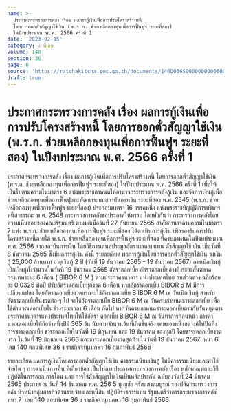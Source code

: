 ```yaml
---
name: >-
  ประกาศกระทรวงการคลัง เรื่อง ผลการกู้เงินเพื่อการปรับโครงสร้างหนี้
  โดยการออกตั๋วสัญญาใช้เงิน (พ.ร.ก. ช่วยเหลือกองทุนเพื่อการฟื้นฟูฯ ระยะที่สอง)
  ในปีงบประมาณ พ.ศ. 2566 ครั้งที่ 1
date: '2023-02-15'
category: ง พิเศษ
volume: 140
section: 36
page: 6
source: 'https://ratchakitcha.soc.go.th/documents/140D036S0000000000600.pdf'
draft: true
---
```


# ประกาศกระทรวงการคลัง เรื่อง ผลการกู้เงินเพื่อการปรับโครงสร้างหนี้ โดยการออกตั๋วสัญญาใช้เงิน (พ.ร.ก. ช่วยเหลือกองทุนเพื่อการฟื้นฟูฯ ระยะที่สอง) ในปีงบประมาณ พ.ศ. 2566 ครั้งที่ 1

ประกาศกระทรวงการคลัง เรื่อง ผลการกู้เงินเพื่อการปรับโครงสร้างหนี้ โดยการออกตั๋วสัญญาใช้เงิน (พ.ร.ก. ช่วยเหลือกองทุนเพื่อการฟื้นฟูฯ ระยะที่สอง) ในปีงบประมาณ พ.ศ. 2566 ครั้งที่ 1 เพื่อให้เป็นไปตามความในมาตรา 6 แห่งพระราชกาหนดให้อานาจกระทรวงการคลังกู้เงิน และจัดการเงินกู้เพื่อช่วยเหลือกองทุนเพื่อการฟื้นฟูและพัฒนาระบบสถาบันการเงิน ระยะที่สอง พ.ศ. 2545 (พ.ร.ก. ช่วยเหลือกองทุนเพื่อการฟื้นฟูฯ ระยะที่สอง) ประกอบมาตรา 16 วรรคหนึ่ง แห่งพระราชบัญญัติการบริหารหนี้สาธารณะ พ.ศ. 2548 กระทรวงการคลังขอประกาศให้ทราบ โดยทั่วกันว่า กระทรวงการคลังโดยความเห็นชอบของคณะรัฐมนตรี ตามมติเมื่อวันที่ 27 กันยายน 2565 อาศัยอานาจตามความในมาตรา 7 แห่ง พ.ร.ก. ช่วยเหลือกองทุนเพื่อการฟื้นฟูฯ ระยะที่สอง ได้ดาเนินการกู้เงิน เพื่อรองรับการปรับโครงสร้างหนี้ภายใต้ พ.ร.ก. ช่วยเหลือกองทุนเพื่อการฟื้นฟูฯ ระยะที่สอง ที่ครบกาหนดในปีงบประมาณ พ.ศ. 2566 จากสถาบันการเงิน โดยวิธีการเสนอประมูลอัตราผลตอบแทน ตั๋วสัญญาใช้ เงิน เมื่อวันที่ 8 ธันวาคม 2565 ซึ่งมีผลการกู้เงิน ดังนี้ รายละเอียด ผลการกู้เงินโดยการออกตั๋วสัญญาใช้เงิน วงเงินกู้ 25,000 ล้านบาท อายุเงินกู้ 2 ปี (วันที่ 19 ธันวาคม 2565 - 19 ธันวาคม 2567) การเบิกเงินกู้ เบิกเงินกู้ทั้งจำนวนในวันที่ 19 ธันวาคม 2565 อัตราดอกเบี้ย อัตราดอกเบี้ยอ้างอิงระยะสั้นตลาดกรุงเทพระยะ 6 เดือน ( BIBOR 6 M ) ตามประกาศธนาคาร แห่งประเทศไทย ลบส่วนต่างเฉลี่ยร้อยละ 0.0326 ต่อปี ปรับอัตราดอกเบี้ยทุกงวด 6 เดือน หากอัตราดอกเบี้ย BIBOR 6 M มีการเปลี่ยนแปลง โดยอัตราดอกเบี้ยงวดแรกจะใช้อัตราดอกเบี้ย B IBOR 6 M ณ วันเบิกเงินกู้ สาหรับอัตราดอกเบี้ยในงวดต่อ ๆ ไป จะใช้อัตราดอกเบี้ย BIBOR 6 M ณ วันครบกำหนดชาระดอกเบี้ย เพื่อใช้คำนวณดอกเบี้ยในช่วงระยะเวลา 6 เดือน ถัดไป หากวันครบกาหนดชาระดอกเบี้ยตรงกับวันหยุดตามประกาศธนาคารแห่งประเทศไทยให้ใช้อัตรา ดอกเบี้ย BIBOR 6 M ณ วันทาการก่อนหน้า การคานวณดอกเบี้ยให้ถือว่าหนึ่งปีมี 365 วัน นับตามจำนวนวันที่เกิดขึ้นจริง เศษของหนึ่งสตางค์ให้ปัดทิ้ง การชาระดอกเบี้ย ชาระดอกเบี้ยในวันที่ 19 มิถุนายน และ 19 ธันวาคม ของทุกปี โดยชาระดอกเบี้ยงวดแรก ในวันที่ 19 มิถุนายน 2566 และชาระดอกเบี้ยงวดสุดท้ายในวันที่ 19 ธันวาคม 2567 ้ หนา 6 ่ เลม 140 ตอนพิเศษ 36 ง ราชกิจจานุเบกษา 16 กุมภาพันธ์ 2566

รายละเอียด ผลการกู้เงินโดยการออกตั๋วสัญญาใช้เงิน ค่าธรรมเนียมเงินกู้ ไม่มีค่าธรรมเนียมและค่าใช้จ่ายใด ๆ การดาเนินการอื่น ที่เกี่ยวข้อง เป็นไปตามประกาศกระทรวงการคลัง เรื่อง หลักเกณฑ์และวิธีปฏิบัติในการออก การโอน และ การใช้ตั๋วสัญญาใช้เงินเป็นหลักประกัน ฉบับลงวันที่ 24 มีนาคม 2565 ประกาศ ณ วันที่ 14 ธันวาคม พ.ศ. 256 5 บุ ญชัย จรัสแสงสมบูรณ์ รองปลัดกระทรวงการคลัง หัวหน้ากลุ่มภารกิจด้านรายจ่ายและหนี้สิน ปฏิบัติราชการแทน รัฐมนตรีว่าการกระทรวงการคลัง ้ หนา 7 ่ เลม 140 ตอนพิเศษ 36 ง ราชกิจจานุเบกษา 16 กุมภาพันธ์ 2566
